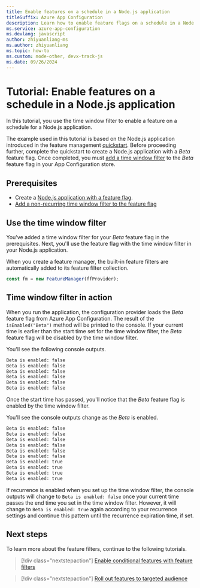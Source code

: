 ```yaml
---
title: Enable features on a schedule in a Node.js application
titleSuffix: Azure App Configuration
description: Learn how to enable feature flags on a schedule in a Node.js application.
ms.service: azure-app-configuration
ms.devlang: javascript
author: zhiyuanliang-ms
ms.author: zhiyuanliang
ms.topic: how-to
ms.custom: mode-other, devx-track-js
ms.date: 09/26/2024
---
```


# Tutorial: Enable features on a schedule in a Node.js application

In this tutorial, you use the time window filter to enable a feature on a schedule for a Node.js application. 

The example used in this tutorial is based on the Node.js application introduced in the feature management [quickstart](./quickstart-feature-flag-javascript.md). Before proceeding further, complete the quickstart to create a Node.js application with a *Beta* feature flag. Once completed, you must [add a time window filter](./howto-timewindow-filter.md) to the *Beta* feature flag in your App Configuration store.

## Prerequisites

- Create a [Node.js application with a feature flag](./quickstart-feature-flag-javascript.md).
- [Add a non-recurring time window filter to the feature flag](./howto-timewindow-filter.md)

## Use the time window filter

You've added a time window filter for your *Beta* feature flag in the prerequisites. Next, you'll use the feature flag with the time window filter in your Node.js application.

When you create a feature manager, the built-in feature filters are automatically added to its feature filter collection.

``` javascript
const fm = new FeatureManager(ffProvider);
```

## Time window filter in action

When you run the application, the configuration provider loads the *Beta* feature flag from Azure App Configuration. The result of the `isEnabled("Beta")` method will be printed to the console. If your current time is earlier than the start time set for the time window filter, the *Beta* feature flag will be disabled by the time window filter.

You'll see the following console outputs.

``` bash
Beta is enabled: false
Beta is enabled: false
Beta is enabled: false
Beta is enabled: false
Beta is enabled: false
Beta is enabled: false
```

Once the start time has passed, you'll notice that the *Beta* feature flag is enabled by the time window filter.

You'll see the console outputs change as the *Beta* is enabled.

``` bash
Beta is enabled: false
Beta is enabled: false
Beta is enabled: false
Beta is enabled: false
Beta is enabled: false
Beta is enabled: false
Beta is enabled: true
Beta is enabled: true
Beta is enabled: true
Beta is enabled: true
```

If recurrence is enabled when you set up the time window filter, the console outputs will change to `Beta is enabled: false` once your current time passes the end time you set in the time window filter. However, it will change to `Beta is enabled: true` again according to your recurrence settings and continue this pattern until the recurrence expiration time, if set.

## Next steps

To learn more about the feature filters, continue to the following tutorials.

> [!div class="nextstepaction"]
> [Enable conditional features with feature filters](./howto-feature-filters.md)

> [!div class="nextstepaction"]
> [Roll out features to targeted audience](./howto-targetingfilter.md)
